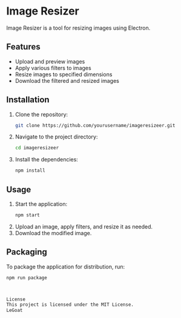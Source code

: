 # Image Resizer

Image Resizer is a tool for resizing images using Electron.

## Features

- Upload and preview images
- Apply various filters to images
- Resize images to specified dimensions
- Download the filtered and resized images

## Installation

1. Clone the repository:
    ```sh
    git clone https://github.com/yourusername/imageresizeer.git
    ```
2. Navigate to the project directory:
    ```sh
    cd imageresizeer
    ```
3. Install the dependencies:
    ```sh
    npm install
    ```

## Usage

1. Start the application:
    ```sh
    npm start
    ```
2. Upload an image, apply filters, and resize it as needed.
3. Download the modified image.

## Packaging

To package the application for distribution, run:
```sh
npm run package



License
This project is licensed under the MIT License.
LeGoat
